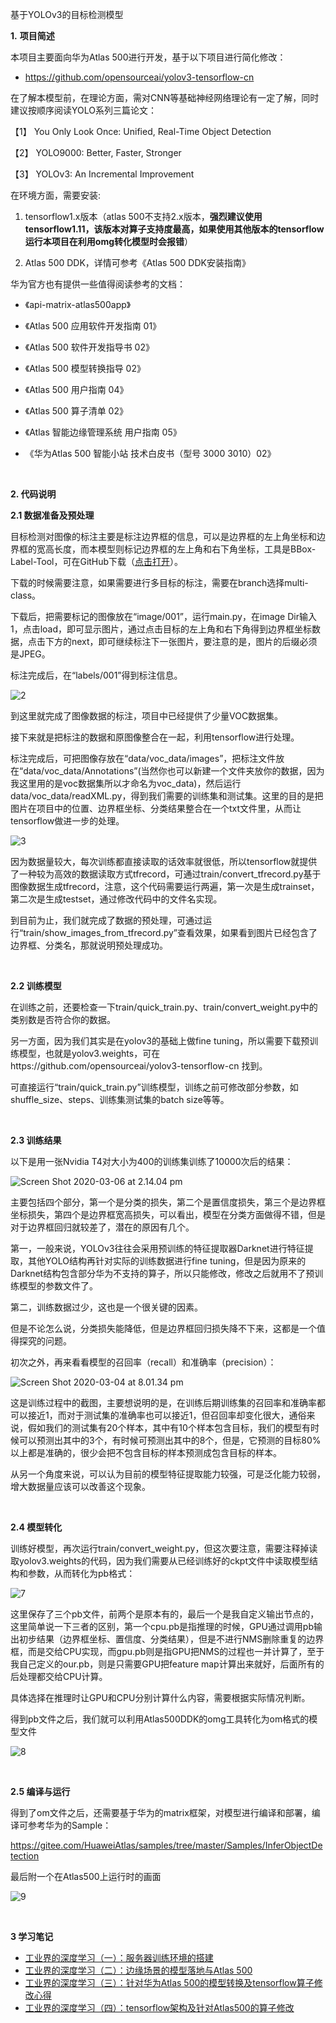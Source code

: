 基于YOLOv3的目标检测模型

**1.**  **项目简述**

本项目主要面向华为Atlas 500进行开发，基于以下项目进行简化修改：

* https://github.com/opensourceai/yolov3-tensorflow-cn

在了解本模型前，在理论方面，需对CNN等基础神经网络理论有一定了解，同时建议按顺序阅读YOLO系列三篇论文：

【1】  You Only Look Once: Unified, Real-Time Object Detection

【2】  YOLO9000: Better, Faster, Stronger

【3】  YOLOv3: An Incremental Improvement

在环境方面，需要安装:

1. tensorflow1.x版本（atlas 500不支持2.x版本，**强烈建议使用tensorflow1.11，该版本对算子支持度最高，如果使用其他版本的tensorflow运行本项目在利用omg转化模型时会报错**）

2. Atlas 500 DDK，详情可参考《Atlas 500 DDK安装指南》


华为官方也有提供一些值得阅读参考的文档：

* 《api-matrix-atlas500app》

* 《Atlas 500 应用软件开发指南 01》

* 《Atlas 500 软件开发指导书 02》

* 《Atlas 500 模型转换指导 02》

* 《Atlas 500 用户指南 04》

* 《Atlas 500 算子清单 02》

* 《Atlas 智能边缘管理系统 用户指南 05》

* 《华为Atlas 500 智能小站 技术白皮书（型号 3000 3010）02》

<br/>

**2.  代码说明**

**2.1 数据准备及预处理**

目标检测对图像的标注主要是标注边界框的信息，可以是边界框的左上角坐标和边界框的宽高长度，而本模型则标记边界框的左上角和右下角坐标，工具是BBox-Label-Tool，可在GitHub下载（[点击打开](https://github.com/puzzledqs/BBox-Label-Tool)）。

下载的时候需要注意，如果需要进行多目标的标注，需要在branch选择multi-class。

下载后，把需要标记的图像放在“image/001”，运行main.py，在image Dir输入1，点击load，即可显示图片，通过点击目标的左上角和右下角得到边界框坐标数据，点击下方的next，即可继续标注下一张图片，要注意的是，图片的后缀必须是JPEG。

标注完成后，在“labels/001”得到标注信息。

![2](readme_image/2.png)

到这里就完成了图像数据的标注，项目中已经提供了少量VOC数据集。

接下来就是把标注的数据和原图像整合在一起，利用tensorflow进行处理。

标注完成后，可把图像存放在“data/voc_data/images”，把标注文件放在“data/voc_data/Annotations”(当然你也可以新建一个文件夹放你的数据，因为我这里用的是voc数据集所以才命名为voc_data)，然后运行data/voc_data/readXML.py，得到我们需要的训练集和测试集。这里的目的是把图片在项目中的位置、边界框坐标、分类结果整合在一个txt文件里，从而让tensorflow做进一步的处理。

![3](readme_image/3.png)

因为数据量较大，每次训练都直接读取的话效率就很低，所以tensorflow就提供了一种较为高效的数据读取方式tfrecord，可通过train/convert_tfrecord.py基于图像数据生成tfrecord，注意，这个代码需要运行两遍，第一次是生成trainset，第二次是生成testset，通过修改代码中的文件名实现。

到目前为止，我们就完成了数据的预处理，可通过运行“train/show_images_from_tfrecord.py”查看效果，如果看到图片已经包含了边界框、分类名，那就说明预处理成功。

<br/>

**2.2 训练模型**

在训练之前，还要检查一下train/quick_train.py、train/convert_weight.py中的类别数是否符合你的数据。

另一方面，因为我们其实是在yolov3的基础上做fine tuning，所以需要下载预训练模型，也就是yolov3.weights，可在https://github.com/opensourceai/yolov3-tensorflow-cn 找到。

可直接运行“train/quick_train.py”训练模型，训练之前可修改部分参数，如shuffle_size、steps、训练集测试集的batch size等等。

<br/>

**2.3 训练结果**

以下是用一张Nvidia T4对大小为400的训练集训练了10000次后的结果：

![Screen Shot 2020-03-06 at 2.14.04 pm](readme_image/5.png)

主要包括四个部分，第一个是分类的损失，第二个是置信度损失，第三个是边界框坐标损失，第四个是边界框宽高损失，可以看出，模型在分类方面做得不错，但是对于边界框回归就较差了，潜在的原因有几个。

第一，一般来说，YOLOv3往往会采用预训练的特征提取器Darknet进行特征提取，其他YOLO结构再针对实际的训练数据进行fine tuning，但是因为原来的Darknet结构包含部分华为不支持的算子，所以只能修改，修改之后就用不了预训练模型的参数文件了。

第二，训练数据过少，这也是一个很关键的因素。

但是不论怎么说，分类损失能降低，但是边界框回归损失降不下来，这都是一个值得探究的问题。

初次之外，再来看看模型的召回率（recall）和准确率（precision）：

![Screen Shot 2020-03-04 at 8.01.34 pm](readme_image/6.png)

这是训练过程中的截图，主要想说明的是，在训练后期训练集的召回率和准确率都可以接近1，而对于测试集的准确率也可以接近1，但召回率却变化很大，通俗来说，假如我们的测试集有20个样本，其中有10个样本包含目标，我们的模型有时候可以预测出其中的3个，有时候可预测出其中的8个，但是，它预测的目标80%以上都是准确的，很少会把不包含目标的样本预测成包含目标的样本。

从另一个角度来说，可以认为目前的模型特征提取能力较强，可是泛化能力较弱，增大数据量应该可以改善这个现象。

<br/>

**2.4 模型转化**

训练好模型，再次运行train/convert_weight.py，但这次要注意，需要注释掉读取yolov3.weights的代码，因为我们需要从已经训练好的ckpt文件中读取模型结构和参数，从而转化为pb格式：

![7](readme_image/7.png)

这里保存了三个pb文件，前两个是原本有的，最后一个是我自定义输出节点的，这里简单说一下三者的区别，第一个cpu.pb是指推理的时候，GPU通过调用pb输出初步结果（边界框坐标、置信度、分类结果），但是不进行NMS删除重复的边界框，而是交给CPU实现，而gpu.pb则是指GPU把NMS的过程也一并计算了，至于我自己定义的our.pb，则是只需要GPU把feature map计算出来就好，后面所有的后处理都交给CPU计算。

具体选择在推理时让GPU和CPU分别计算什么内容，需要根据实际情况判断。

得到pb文件之后，我们就可以利用Atlas500DDK的omg工具转化为om格式的模型文件

![8](readme_image/8.png)

<br/>

**2.5 编译与运行**

得到了om文件之后，还需要基于华为的matrix框架，对模型进行编译和部署，编译可参考华为的Sample：

https://gitee.com/HuaweiAtlas/samples/tree/master/Samples/InferObjectDetection

最后附一个在Atlas500上运行时的画面

![9](readme_image/9.png)

<br/>

**3 学习笔记**

* [工业界的深度学习（一）：服务器训练环境的搭建](https://blog.csdn.net/jesseyule/article/details/104601282)
* [工业界的深度学习（二）：边缘场景的模型落地与Atlas 500](https://blog.csdn.net/jesseyule/article/details/104683695)
* [工业界的深度学习（三）：针对华为Atlas 500的模型转换及tensorflow算子修改心得](https://blog.csdn.net/jesseyule/article/details/104931677)
* [工业界的深度学习（四）：tensorflow架构及针对Atlas500的算子修改](https://blog.csdn.net/jesseyule/article/details/106149346)



